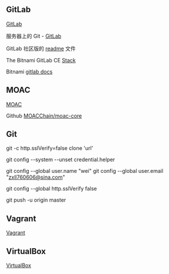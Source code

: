 ## GitLab ##

[GitLab](https://about.gitlab.com/)

服务器上的 Git - [GitLab](https://git-scm.com/book/zh/v2/%E6%9C%8D%E5%8A%A1%E5%99%A8%E4%B8%8A%E7%9A%84-Git-GitLab)

GitLab 社区版的 [readme](https://gitlab.com/gitlab-org/gitlab-ce/tree/master) 文件

The Bitnami GitLab CE [Stack](https://bitnami.com/stack/gitlab)

Bitnami [gitlab docs](https://docs.bitnami.com/virtual-machine/apps/gitlab/)

## MOAC ##

[MOAC](http://www.moacchina.net/)

Github [MOACChain/moac-core](https://github.com/MOACChain/moac-core/wiki)

## Git ##

git -c http.sslVerify=false clone 'url'

git config --system --unset credential.helper

git config --global user.name "wei"
git config --global user.email "zxll760606@sina.com"

git config --global http.sslVerify false  

git push -u origin master

## Vagrant ##

[Vagrant](https://www.vagrantup.com/downloads.html)

## VirtualBox ##

[VirtualBox](https://www.virtualbox.org/wiki/Downloads)
